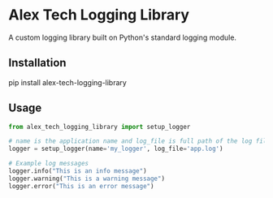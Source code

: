 # Alex Tech Logging Library

A custom logging library built on Python's standard logging module.

## Installation
pip install alex-tech-logging-library

## Usage

```python
from alex_tech_logging_library import setup_logger

# name is the application name and log_file is full path of the log file that exists.
logger = setup_logger(name='my_logger', log_file='app.log')

# Example log messages
logger.info("This is an info message")
logger.warning("This is a warning message")
logger.error("This is an error message")
```